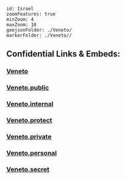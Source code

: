
```leaflet
id: Israel
zoomFeatures: true 
minZoom: 4 
maxZoom: 18
geojsonFolder: ./Veneto/
markerFolder: ./Veneto//
```


## Confidential Links & Embeds: 

### [Veneto](/_Standards/Earth/Continent/Europe/Europe~South/Italy/regions~Italy/Veneto.md) 

### [Veneto.public](/_public/Earth/Continent/Europe/Europe~South/Italy/regions~Italy/Veneto.public.md) 

### [Veneto.internal](/_internal/Earth/Continent/Europe/Europe~South/Italy/regions~Italy/Veneto.internal.md) 

### [Veneto.protect](/_protect/Earth/Continent/Europe/Europe~South/Italy/regions~Italy/Veneto.protect.md) 

### [Veneto.private](/_private/Earth/Continent/Europe/Europe~South/Italy/regions~Italy/Veneto.private.md) 

### [Veneto.personal](/_personal/Earth/Continent/Europe/Europe~South/Italy/regions~Italy/Veneto.personal.md) 

### [Veneto.secret](/_secret/Earth/Continent/Europe/Europe~South/Italy/regions~Italy/Veneto.secret.md)

